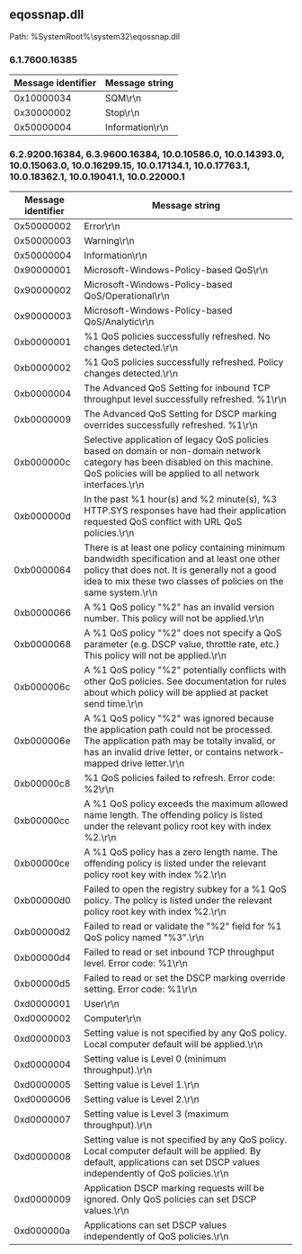 ## eqossnap.dll

Path: %SystemRoot%\system32\eqossnap.dll

### 6.1.7600.16385

Message identifier | Message string
--- | ---
0x10000034 | SQM\r\n
0x30000002 | Stop\r\n
0x50000004 | Information\r\n

### 6.2.9200.16384, 6.3.9600.16384, 10.0.10586.0, 10.0.14393.0, 10.0.15063.0, 10.0.16299.15, 10.0.17134.1, 10.0.17763.1, 10.0.18362.1, 10.0.19041.1, 10.0.22000.1

Message identifier | Message string
--- | ---
0x50000002 | Error\r\n
0x50000003 | Warning\r\n
0x50000004 | Information\r\n
0x90000001 | Microsoft-Windows-Policy-based QoS\r\n
0x90000002 | Microsoft-Windows-Policy-based QoS/Operational\r\n
0x90000003 | Microsoft-Windows-Policy-based QoS/Analytic\r\n
0xb0000001 | %1 QoS policies successfully refreshed. No changes detected.\r\n
0xb0000002 | %1 QoS policies successfully refreshed. Policy changes detected.\r\n
0xb0000004 | The Advanced QoS Setting for inbound TCP throughput level successfully refreshed. %1\r\n
0xb0000009 | The Advanced QoS Setting for DSCP marking overrides successfully refreshed. %1\r\n
0xb000000c | Selective application of legacy QoS policies based on domain or non-domain network category has been disabled on this machine. QoS policies will be applied to all network interfaces.\r\n
0xb000000d | In the past %1 hour(s) and %2 minute(s), %3 HTTP.SYS responses have had their application requested QoS conflict with URL QoS policies.\r\n
0xb0000064 | There is at least one policy containing minimum bandwidth specification and at least one other policy that does not. It is generally not a good idea to mix these two classes of policies on the same system.\r\n
0xb0000066 | A %1 QoS policy "%2" has an invalid version number. This policy will not be applied.\r\n
0xb0000068 | A %1 QoS policy "%2" does not specify a QoS parameter (e.g. DSCP value, throttle rate, etc.) This policy will not be applied.\r\n
0xb000006c | A %1 QoS policy "%2" potentially conflicts with other QoS policies. See documentation for rules about which policy will be applied at packet send time.\r\n
0xb000006e | A %1 QoS policy "%2" was ignored because the application path could not be processed. The application path may be totally invalid, or has an invalid drive letter, or contains network-mapped drive letter.\r\n
0xb00000c8 | %1 QoS policies failed to refresh. Error code: %2\r\n
0xb00000cc | A %1 QoS policy exceeds the maximum allowed name length. The offending policy is listed under the relevant policy root key with index %2.\r\n
0xb00000ce | A %1 QoS policy has a zero length name. The offending policy is listed under the relevant policy root key with index %2.\r\n
0xb00000d0 | Failed to open the registry subkey for a %1 QoS policy. The policy is listed under the relevant policy root key with index %2.\r\n
0xb00000d2 | Failed to read or validate the "%2" field for %1 QoS policy named "%3".\r\n
0xb00000d4 | Failed to read or set inbound TCP throughput level. Error code: %1\r\n
0xb00000d5 | Failed to read or set the DSCP marking override setting. Error code: %1\r\n
0xd0000001 | User\r\n
0xd0000002 | Computer\r\n
0xd0000003 | Setting value is not specified by any QoS policy. Local computer default will be applied.\r\n
0xd0000004 | Setting value is Level 0 (minimum throughput).\r\n
0xd0000005 | Setting value is Level 1.\r\n
0xd0000006 | Setting value is Level 2.\r\n
0xd0000007 | Setting value is Level 3 (maximum throughput).\r\n
0xd0000008 | Setting value is not specified by any QoS policy. Local computer default will be applied. By default, applications can set DSCP values independently of QoS policies.\r\n
0xd0000009 | Application DSCP marking requests will be ignored. Only QoS policies can set DSCP values.\r\n
0xd000000a | Applications can set DSCP values independently of QoS policies.\r\n

